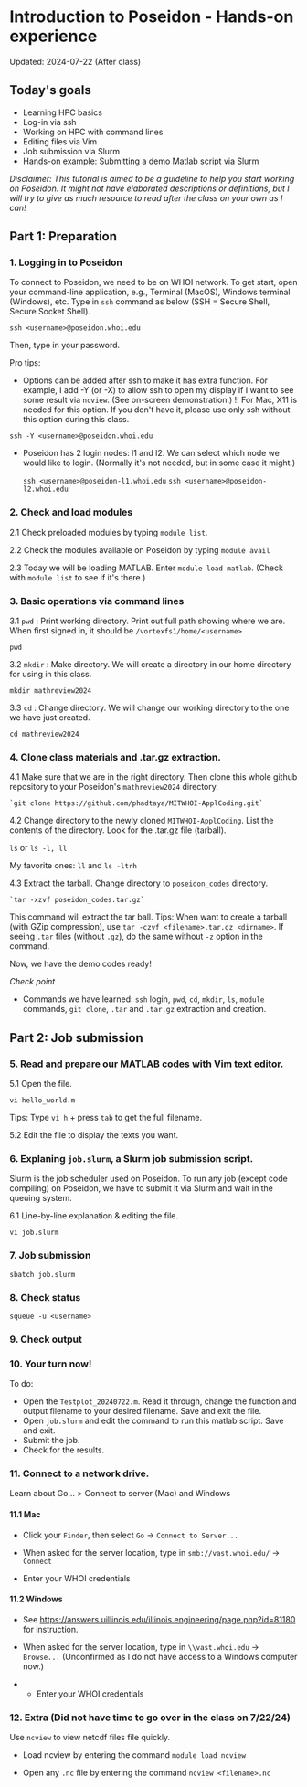 # Introduction to Poseidon - Hands-on experience

Updated: 2024-07-22 (After class)

## Today's goals

* Learning HPC basics
* Log-in via ssh
* Working on HPC with command lines
* Editing files via Vim
* Job submission via Slurm
* Hands-on example: Submitting a demo Matlab script via Slurm

*Disclaimer: This tutorial is aimed to be a guideline to help you start working on Poseidon. It might not have elaborated descriptions or definitions, but I will try to give as much resource to read after the class on your own as I can!*

## Part 1: Preparation

### 1. Logging in to Poseidon

To connect to Poseidon, we need to be on WHOI network. To get start, open your command-line application, e.g., Terminal (MacOS), Windows terminal (Windows), etc. Type in `ssh` command as below (SSH = Secure Shell, Secure Socket Shell).

`ssh <username>@poseidon.whoi.edu`

Then, type in your password.

Pro tips:
- Options can be added after ssh to make it has extra function. For example, I add -Y (or -X) to allow ssh to open my display if I want to see some result via `ncview`. (See on-screen demonstration.) !! For Mac, X11 is needed for this option. If you don't have it, please use only ssh without this option during this class.

`ssh -Y <username>@poseidon.whoi.edu`

- Poseidon has 2 login nodes: l1 and l2. We can select which node we would like to login. (Normally it's not needed, but in some case it might.)

    `ssh <username>@poseidon-l1.whoi.edu`   `ssh <username>@poseidon-l2.whoi.edu`

### 2. Check and load modules

2.1 Check preloaded modules by typing  `module list`.

2.2 Check the modules available on Poseidon by typing `module avail`

2.3 Today we will be loading MATLAB. Enter `module load matlab`. (Check with `module list` to see if it's there.)

### 3. Basic operations via command lines

3.1 `pwd` : Print working directory. Print out full path showing where we are. When first signed in, it should be `/vortexfs1/home/<username>`

  `pwd`

3.2 `mkdir` : Make directory. We will create a directory in our home directory for using in this class.

  `mkdir mathreview2024`

3.3 `cd` : Change directory. We will change our working directory to the one we have just created.

`cd mathreview2024`

### 4. Clone class materials and .tar.gz extraction.

4.1 Make sure that we are in the right directory. Then clone this whole github repository to your Poseidon's `mathreview2024` directory.

    `git clone https://github.com/phadtaya/MITWHOI-ApplCoding.git`
    

4.2 Change directory to the newly cloned `MITWHOI-ApplCoding`. List the contents of the directory. Look for the .tar.gz file (tarball).

`ls` or `ls -l, ll`

My favorite ones: `ll` and `ls -ltrh`

4.3 Extract the tarball. Change directory to `poseidon_codes` directory.

    `tar -xzvf poseidon_codes.tar.gz`


This command will extract the tar ball. Tips: When want to create a tarball (with GZip compression), use `tar -czvf <filename>.tar.gz <dirname>`. If seeing `.tar` files (without `.gz`), do the same without `-z` option in the command.

Now, we have the demo codes ready!

*Check point*

* Commands we have learned: `ssh` login, `pwd`, `cd`, `mkdir`, `ls`, `module` commands, `git clone`, `.tar` and `.tar.gz` extraction and creation.

## Part 2: Job submission

### 5. Read and prepare our MATLAB codes with Vim text editor.

5.1 Open the file.

`vi hello_world.m`

Tips: Type `vi h` + press `tab` to get the full filename.

5.2 Edit the file to display the texts you want.

### 6. Explaning `job.slurm`, a Slurm job submission script.

Slurm is the job scheduler used on Poseidon. To run any job (except code compiling) on Poseidon, we have to submit it via Slurm and wait in the queuing system.

6.1 Line-by-line explanation & editing the file.

`vi job.slurm`

### 7. Job submission

`sbatch job.slurm`


### 8. Check status

`squeue -u <username>`

### 9. Check output

### 10. Your turn now!

To do:

* Open the `Testplot_20240722.m`. Read it through, change the function and output filename to your desired filename. Save and exit the file.
* Open `job.slurm` and edit the command to run this matlab script. Save and exit.
* Submit the job.
* Check for the results.

### 11. Connect to a network drive. 

Learn about Go... > Connect to server (Mac) and Windows

#### 11.1 Mac

* Click your `Finder`, then select `Go` -> `Connect to Server...`

* When asked for the server location, type in `smb://vast.whoi.edu/` -> `Connect`

* Enter your WHOI credentials

#### 11.2 Windows

* See https://answers.uillinois.edu/illinois.engineering/page.php?id=81180 for instruction.

* When asked for the server location, type in `\\vast.whoi.edu` -> `Browse...` (Unconfirmed as I do not have access to a Windows computer now.)

* * Enter your WHOI credentials

### 12. Extra (Did not have time to go over in the class on 7/22/24)

Use `ncview` to view netcdf files file quickly.

* Load ncview by entering the command `module load ncview`

* Open any `.nc` file by entering the command `ncview <filename>.nc`

















